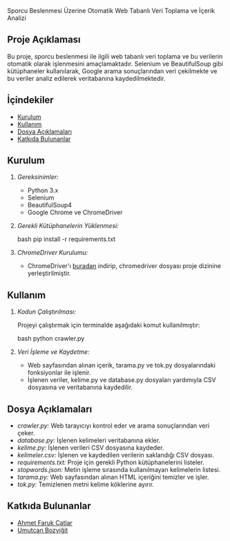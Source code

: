 Sporcu Beslenmesi Üzerine Otomatik Web Tabanlı Veri Toplama ve İçerik Analizi

## Proje Açıklaması

Bu proje, sporcu beslenmesi ile ilgili web tabanlı veri toplama ve bu verilerin otomatik olarak işlenmesini amaçlamaktadır. Selenium ve BeautifulSoup gibi kütüphaneler kullanılarak, Google arama sonuçlarından veri çekilmekte ve bu veriler analiz edilerek veritabanına kaydedilmektedir.

## İçindekiler

- [Kurulum](#kurulum)
- [Kullanım](#kullanım)
- [Dosya Açıklamaları](#dosya-açıklamaları)
- [Katkıda Bulunanlar](#katkıda-bulunanlar)

## Kurulum

1. *Gereksinimler:*

   - Python 3.x
   - Selenium
   - BeautifulSoup4
   - Google Chrome ve ChromeDriver

2. *Gerekli Kütüphanelerin Yüklenmesi:*

   bash
   pip install -r requirements.txt
   

3. *ChromeDriver Kurulumu:*

   - ChromeDriver'ı [buradan](https://chromedriver.chromium.org/downloads) indirip, chromedriver dosyası proje dizinine yerleştirilmiştir.

     

## Kullanım

1. *Kodun Çalıştırılması:*

   Projeyi çalıştırmak için terminalde aşağıdaki komut kullanılmıştır:

   bash
   python crawler.py
   


2. *Veri İşleme ve Kaydetme:*

   - Web sayfasından alınan içerik, tarama.py ve tok.py dosyalarındaki fonksiyonlar ile işlenir.
   - İşlenen veriler, kelime.py ve database.py dosyaları yardımıyla CSV dosyasına ve veritabanına kaydedilir.

## Dosya Açıklamaları

- *crawler.py:* Web tarayıcıyı kontrol eder ve arama sonuçlarından veri çeker.
- *database.py:* İşlenen kelimeleri veritabanına ekler.
- *kelime.py:* İşlenen verileri CSV dosyasına kaydeder.
- *kelimeler.csv:* İşlenen ve kaydedilen verilerin saklandığı CSV dosyası.
- *requirements.txt:* Proje için gerekli Python kütüphanelerini listeler.
- *stopwords.json:* Metin işleme sırasında kullanılmayan kelimelerin listesi.
- *tarama.py:* Web sayfasından alınan HTML içeriğini temizler ve işler.
- *tok.py:* Temizlenen metni kelime köklerine ayırır.

## Katkıda Bulunanlar

- [Ahmet Faruk Çatlar](mailto:ahmetfaruk411@gmail.com)
- [Umutcan Bozyiğit](mailto:umutcanbozyigit34012@gmail.com)
